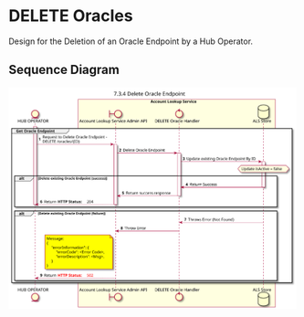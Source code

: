 # DELETE Oracles

Design for the Deletion of an Oracle Endpoint by a Hub Operator.
    
## Sequence Diagram

<!-- {% uml src="mojaloop-technical-overview/account-lookup-service/assets/diagrams/sequence/seq-acct-lookup-admin-del-oracle-7.3.4.puml" %}
{% enduml %} -->

<!-- TODO: fix -->
![](./assets/diagrams/sequence/seq-acct-lookup-admin-delete-oracle-7.3.4.svg)

<!-- <img :src="$withBase('./hello.svg')" alt="foo"> -->
